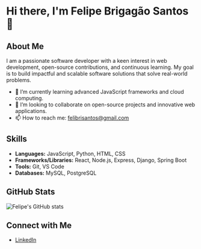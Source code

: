 # Hi there, I'm Felipe Brigagão Santos 👋

## About Me

I am a passionate software developer with a keen interest in web development, open-source contributions, and continuous learning. My goal is to build impactful and scalable software solutions that solve real-world problems.

- 🌱 I’m currently learning advanced JavaScript frameworks and cloud computing.
- 👯 I’m looking to collaborate on open-source projects and innovative web applications.
- 📫 How to reach me: [felibrisantos@gmail.com](mailto:felibrisantos@gmail.com)

## Skills

- **Languages:** JavaScript, Python, HTML, CSS
- **Frameworks/Libraries:** React, Node.js, Express, Django, Spring Boot
- **Tools:** Git, VS Code
- **Databases:** MySQL, PostgreSQL


## GitHub Stats

![Felipe's GitHub stats](https://github-readme-stats.vercel.app/api?username=felibrisantos&show_icons=true&theme=radical)

## Connect with Me

- [LinkedIn](linkedin.com/in/felipe-brigagao-santos-3a04b3256)
